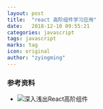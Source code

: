 ```yaml
---
layout: post
title:  "react 高阶组件学习应用"
date:   2018-12-10 09:55:21
categories: javascript
tags: javascript
marks: tag
icon: original
author: "zyingming"
---
```

### 参考资料
- ![深入浅出React高阶组件](https://segmentfault.com/a/1190000010371752)